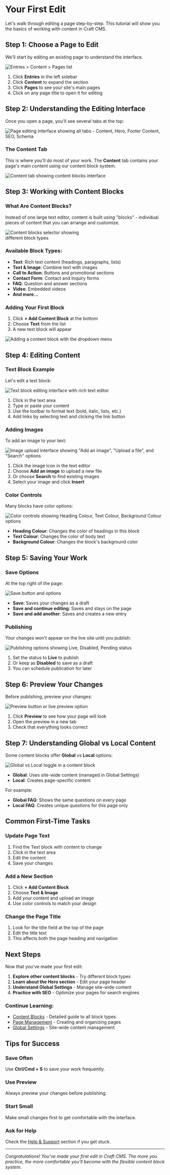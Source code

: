 # Your First Edit

Let's walk through editing a page step-by-step. This tutorial will show you the basics of working with content in Craft CMS.

## Step 1: Choose a Page to Edit

We'll start by editing an existing page to understand the interface.

![Entries > Content > Pages list](./screenshots/013.png)

1. Click **Entries** in the left sidebar
2. Click **Content** to expand the section
3. Click **Pages** to see your site's main pages
4. Click on any page title to open it for editing

## Step 2: Understanding the Editing Interface

Once you open a page, you'll see several tabs at the top:

![Page editing interface showing all tabs - Content, Hero, Footer Content, SEO, Schema](./screenshots/014.png)

### The Content Tab
This is where you'll do most of your work. The **Content** tab contains your page's main content using our content block system.

![Content tab showing content blocks interface](./screenshots/015.png)

## Step 3: Working with Content Blocks

### What Are Content Blocks?
Instead of one large text editor, content is built using "blocks" - individual pieces of content that you can arrange and customize.

<img src="./screenshots/016.png" alt="Content blocks selector showing different block types" style="max-width: 250px">

### Available Block Types:
- **Text**: Rich text content (headings, paragraphs, lists)
- **Text & Image**: Combine text with images
- **Call to Action**: Buttons and promotional sections
- **Contact Form**: Contact and inquiry forms
- **FAQ**: Question and answer sections
- **Video**: Embedded videos
- **And more...**

### Adding Your First Block

1. Click **+ Add Content Block** at the bottom
2. Choose **Text** from the list
3. A new text block will appear

![Adding a content block with the dropdown menu](./screenshots/017.png)

## Step 4: Editing Content

### Text Block Example
Let's edit a text block:

![Text block editing interface with rich text editor](./screenshots/018.png)

1. Click in the text area
2. Type or paste your content
3. Use the toolbar to format text (bold, italic, lists, etc.)
4. Add links by selecting text and clicking the link button

### Adding Images
To add an image to your text:

![Image upload interface showing "Add an image", "Upload a file", and "Search" options](./screenshots/019.png)

1. Click the image icon in the text editor
2. Choose **Add an image** to upload a new file
3. Or choose **Search** to find existing images
4. Select your image and click **Insert**

### Color Controls
Many blocks have color options:

![Color controls showing Heading Colour, Text Colour, Background Colour options](./screenshots/020.png)

- **Heading Colour**: Changes the color of headings in this block
- **Text Colour**: Changes the color of body text
- **Background Colour**: Changes the block's background color

## Step 5: Saving Your Work

### Save Options
At the top right of the page:

![Save button and options](./screenshots/021.png)

- **Save**: Saves your changes as a draft
- **Save and continue editing**: Saves and stays on the page
- **Save and add another**: Saves and creates a new entry

### Publishing
Your changes won't appear on the live site until you publish:

![Publishing options showing Live, Disabled, Pending status](./screenshots/022.png)

1. Set the status to **Live** to publish
2. Or keep as **Disabled** to save as a draft
3. You can schedule publication for later

## Step 6: Preview Your Changes

Before publishing, preview your changes:

![Preview button or live preview option](./screenshots/023.png)

1. Click **Preview** to see how your page will look
2. Open the preview in a new tab
3. Check that everything looks correct

## Step 7: Understanding Global vs Local Content

Some content blocks offer **Global** vs **Local** options:

![Global vs Local toggle in a content block](./screenshots/024.png)

- **Global**: Uses site-wide content (managed in Global Settings)
- **Local**: Creates page-specific content

For example:
- **Global FAQ**: Shows the same questions on every page
- **Local FAQ**: Creates unique questions for this page only

## Common First-Time Tasks

### Update Page Text
1. Find the Text block with content to change
2. Click in the text area
3. Edit the content
4. Save your changes

### Add a New Section
1. Click **+ Add Content Block**
2. Choose **Text & Image**
3. Add your content and upload an image
4. Use color controls to match your design

### Change the Page Title
1. Look for the title field at the top of the page
2. Edit the title text
3. This affects both the page heading and navigation

## Next Steps

Now that you've made your first edit:

1. **Explore other content blocks** - Try different block types
2. **Learn about the Hero section** - Edit your page header
3. **Understand Global Settings** - Manage site-wide content
4. **Practice with SEO** - Optimize your pages for search engines

### Continue Learning:
- [Content Blocks](/content-blocks/) - Detailed guide to all block types
- [Page Management](/page-management/) - Creating and organizing pages
- [Global Settings](/global-settings/) - Site-wide content management

## Tips for Success

### Save Often
Use **Ctrl/Cmd + S** to save your work frequently.

### Use Preview
Always preview your changes before publishing.

### Start Small
Make small changes first to get comfortable with the interface.

### Ask for Help
Check the [Help & Support](/help/) section if you get stuck.

---

*Congratulations! You've made your first edit in Craft CMS. The more you practice, the more comfortable you'll become with the flexible content block system.*